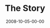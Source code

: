 ---
layout: message
category: message
series: "Unlock(ed)"
title: "The Story"
date: 2008-10-05-00-00
message_id: 524
audio: "http://s3.amazonaws.com/crossroadsaudiomessages/Unlocked_Week1_The_Story_10-5-2008_Tome.mp3"
audio-duration: "36:22"
notes-description: ""
notes: "http://s3.amazonaws.com/crossroads-media/media/legacy/documents/SN_10_04-05_08.pdf"
notes-title: "Unlock(ed)&#58; The Story (Study Notes)"
program: "http://s3.amazonaws.com/crossroads-media/media/legacy/documents/1004_05Program.pdf"
description: "In the first part of the Unlock(ed) series, Brian Tome discusses the story of God and his plans for his creation."
video: "https://s3.amazonaws.com/crossroadsvideomessages/Unlocked1.mp4"
video-duration: "37:36"
video-image: "http://s3.amazonaws.com/crossroads-media/images/legacy/content/unlocked1-still.jpg"
explicit: "N"
---